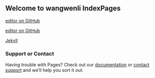 ## Welcome to wangwenli IndexPages

[editor on GitHub](https://cxywwl1226.github.io/xhs/)

[editor on GitHub](https://github.com/cxywwl1226/cxywwl1226.github.io/edit/master/index.md) 

[Jekyll](https://jekyllrb.com/) 

### Support or Contact

Having trouble with Pages? Check out our [documentation](https://help.github.com/categories/github-pages-basics/) or [contact support](https://github.com/contact) and we’ll help you sort it out.

